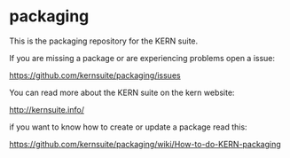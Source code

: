 # packaging

This is the packaging repository for the KERN suite.

If you are missing a package or are experiencing problems open a issue:

https://github.com/kernsuite/packaging/issues

You can read more about the KERN suite on the kern website:

http://kernsuite.info/


if you want to know how to create or update a package read this:

https://github.com/kernsuite/packaging/wiki/How-to-do-KERN-packaging
